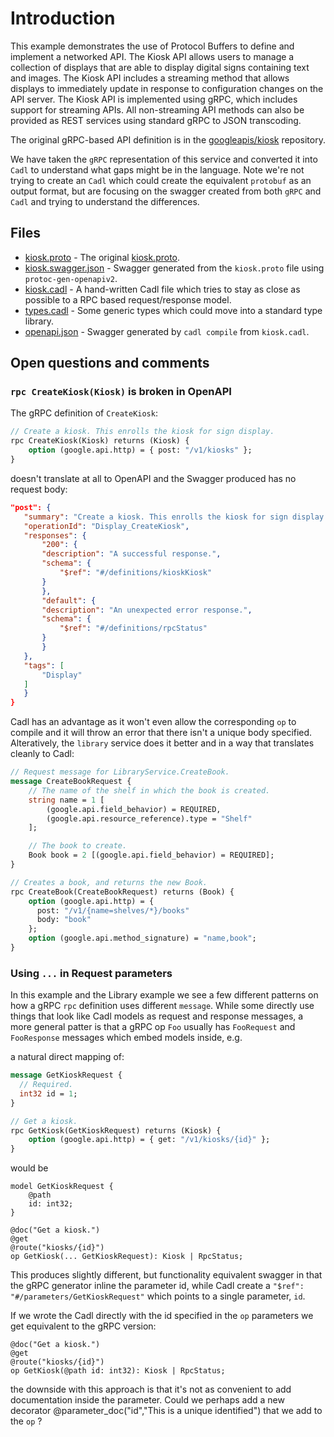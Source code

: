 # Introduction

This example demonstrates the use of Protocol Buffers to define and implement a networked API. The Kiosk API allows users to manage a collection of displays that are able to display digital signs containing text and images. The Kiosk API includes a streaming method that allows displays to immediately update in response to configuration changes on the API server. The Kiosk API is implemented using gRPC, which includes support for streaming APIs. All non-streaming API methods can also be provided as REST services using standard gRPC to JSON transcoding.

The original gRPC-based API definition is in the [googleapis/kiosk](https://github.com/googleapis/kiosk/) repository.

We have taken the `gRPC` representation of this service and converted it into `Cadl` to understand what gaps might be in the language. Note we're not trying to create an `Cadl` which could create the equivalent `protobuf` as an output format, but are focusing on the swagger created from both `gRPC` and `Cadl` and trying to understand the differences.

## Files

- [kiosk.proto](kiosk.proto) - The original [kiosk.proto](https://github.com/googleapis/kiosk/blob/master/protos/kiosk.proto).
- [kiosk.swagger.json](kiosk.swagger.json) - Swagger generated from the `kiosk.proto` file using `protoc-gen-openapiv2`.
- [kiosk.cadl](kiosk.cadl) - A hand-written Cadl file which tries to stay as close as possible to a RPC based request/response model.
- [types.cadl](types.cadl) - Some generic types which could move into a standard type library.
- [openapi.json](openapi.json) - Swagger generated by `cadl compile` from `kiosk.cadl`.

## Open questions and comments

### `rpc CreateKiosk(Kiosk)` is broken in OpenAPI

The gRPC definition of `CreateKiosk`:

```protobuf
// Create a kiosk. This enrolls the kiosk for sign display.
rpc CreateKiosk(Kiosk) returns (Kiosk) {
    option (google.api.http) = { post: "/v1/kiosks" };
}
```

doesn't translate at all to OpenAPI and the Swagger produced has no request body:

```json
"post": {
   "summary": "Create a kiosk. This enrolls the kiosk for sign display.",
   "operationId": "Display_CreateKiosk",
   "responses": {
       "200": {
       "description": "A successful response.",
       "schema": {
           "$ref": "#/definitions/kioskKiosk"
       }
       },
       "default": {
       "description": "An unexpected error response.",
       "schema": {
           "$ref": "#/definitions/rpcStatus"
       }
       }
   },
   "tags": [
       "Display"
   ]
   }
}
```

Cadl has an advantage as it won't even allow the corresponding `op` to compile and it will throw an error that there isn't a unique body specified. Alteratively, the `library` service does it better and in a way that translates cleanly to Cadl:

```protobuf
// Request message for LibraryService.CreateBook.
message CreateBookRequest {
    // The name of the shelf in which the book is created.
    string name = 1 [
        (google.api.field_behavior) = REQUIRED,
        (google.api.resource_reference).type = "Shelf"
    ];

    // The book to create.
    Book book = 2 [(google.api.field_behavior) = REQUIRED];
}

// Creates a book, and returns the new Book.
rpc CreateBook(CreateBookRequest) returns (Book) {
    option (google.api.http) = {
      post: "/v1/{name=shelves/*}/books"
      body: "book"
    };
    option (google.api.method_signature) = "name,book";
}
```

### Using `...` in Request parameters

In this example and the Library example we see a few different patterns on how a gRPC `rpc` definition uses different `message`. While some directly use things that look like Cadl models as request and response messages, a more general patter is that a gRPC op `Foo` usually has `FooRequest` and `FooResponse` messages which embed models inside, e.g.

a natural direct mapping of:

```protobuf
message GetKioskRequest {
  // Required.
  int32 id = 1;
}

// Get a kiosk.
rpc GetKiosk(GetKioskRequest) returns (Kiosk) {
    option (google.api.http) = { get: "/v1/kiosks/{id}" };
}
```

would be

```
model GetKioskRequest {
    @path
    id: int32;
}

@doc("Get a kiosk.")
@get
@route("kiosks/{id}")
op GetKiosk(... GetKioskRequest): Kiosk | RpcStatus;
```

This produces slightly different, but functionality equivalent swagger in that the gRPC generator inline the parameter id, while Cadl create a `"$ref": "#/parameters/GetKioskRequest"` which points to a single parameter, `id`.

If we wrote the Cadl directly with the id specified in the `op` parameters we get equivalent to the gRPC version:

```
@doc("Get a kiosk.")
@get
@route("kiosks/{id}")
op GetKiosk(@path id: int32): Kiosk | RpcStatus;
```

the downside with this approach is that it's not as convenient to add documentation inside the parameter. Could we perhaps add a new decorator @parameter_doc("id","This is a unique identified") that we add to the `op` ?
